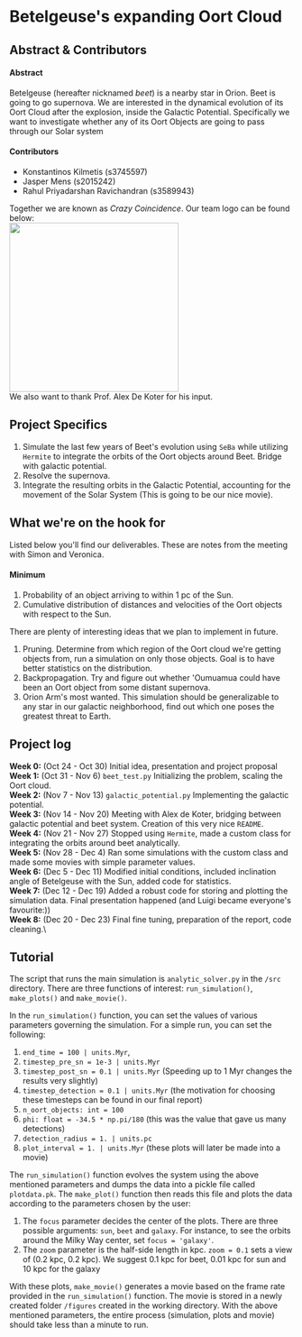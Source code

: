 # Betelgeuse's expanding Oort Cloud

## Abstract & Contributors

#### Abstract
Betelgeuse (hereafter nicknamed *beet*) is a nearby star in Orion. Beet is going to go supernova. We are interested in the dynamical evolution of its Oort Cloud after the explosion, inside the Galactic Potential. Specifically we want to investigate whether any of its Oort Objects are going to pass through our Solar system

#### Contributors
- Konstantinos Kilmetis (s3745597)
- Jasper Mens (s2015242)
- Rahul Priyadarshan Ravichandran (s3589943)

Together we are known as *Crazy Coincidence*. Our team logo can be found below:\
<img src="https://i.imgur.com/CRZ7iVt.jpg" width="300"> \
 We also want to thank Prof. Alex De Koter for his input.

## Project Specifics
1. Simulate the last few years of Beet's evolution using `SeBa` while utilizing `Hermite` to integrate the orbits of the Oort objects around Beet. Bridge with galactic potential.
2. Resolve the supernova.
3. Integrate the resulting orbits in the Galactic Potential, accounting for the movement of the Solar System (This is going to be our nice movie).

## What we're on the hook for
Listed below you'll find our deliverables. These are notes from the meeting with Simon and Veronica.

#### Minimum
1. Probability of an object arriving to within 1 pc of the Sun.
2. Cumulative distribution of distances and velocities of the Oort objects with respect to the Sun.

There are plenty of interesting ideas that we plan to implement in future.
1. Pruning. Determine from which region of the Oort cloud we're getting objects from, run a simulation on only those objects. Goal is to have better statistics on the distribution.
2. Backpropagation. Try and figure out whether 'Oumuamua could have been an Oort object from some distant supernova. 
3. Orion Arm's most wanted. This simulation should be generalizable to any star in our galactic neighborhood, find out which one poses the greatest threat to Earth.

## Project log
**Week 0:** (Oct 24 - Oct 30) Initial idea, presentation and project proposal\
**Week 1:** (Oct 31 - Nov 6) `beet_test.py` Initializing the problem, scaling the Oort cloud.\
**Week 2:** (Nov 7 - Nov 13) `galactic_potential.py` Implementing the galactic potential.\
**Week 3:** (Nov 14 - Nov 20) Meeting with Alex de Koter, bridging between galactic potential and beet system. Creation of this very nice `README`.\
**Week 4:** (Nov 21 - Nov 27) Stopped using `Hermite`, made a custom class for integrating the orbits around beet analytically. \
**Week 5:** (Nov 28 - Dec 4) Ran some simulations with the custom class and made some movies with simple parameter values.\
**Week 6:** (Dec 5 - Dec 11) Modified initial conditions, included inclination angle of Betelgeuse with the Sun, added code for statistics.\
**Week 7:** (Dec 12 - Dec 19) Added a robust code for storing and plotting the simulation data. Final presentation happened (and Luigi became everyone's favourite:))\
**Week 8:** (Dec 20 - Dec 23) Final fine tuning, preparation of the report, code cleaning.\

## Tutorial
The script that runs the main simulation is `analytic_solver.py` in the `/src` directory. There are three functions of interest: `run_simulation()`, `make_plots()` and `make_movie()`.

In the `run_simulation()` function, you can set the values of various parameters governing the simulation. For a simple run, you can set the following:
1. `end_time = 100 | units.Myr`, 
2. `timestep_pre_sn = 1e-3 | units.Myr`
3. `timestep_post_sn = 0.1 | units.Myr` (Speeding up to 1 Myr changes the results very slightly)
4. `timestep_detection = 0.1 | units.Myr` 
(the motivation for choosing these timesteps can be found in our final report) 
5. `n_oort_objects: int = 100`
6. `phi: float = -34.5 * np.pi/180` (this was the value that gave us many detections) 
7. `detection_radius = 1. | units.pc`
8. `plot_interval = 1. | units.Myr` (these plots will later be made into a movie) 

The `run_simulation()` function evolves the system using the above mentioned parameters and dumps the data into a pickle file called `plotdata.pk`. The `make_plot()` function then reads this file and plots the data according to the parameters chosen by the user:
1. The `focus` parameter decides the center of the plots. There are three possible arguments: `sun`, `beet` and `galaxy`. For instance, to see the orbits around the Milky Way center, set  `focus = 'galaxy'`. 
2. The `zoom` parameter is the half-side length in kpc. `zoom = 0.1` sets a view of (0.2 kpc, 0.2 kpc). We suggest 0.1 kpc for beet, 0.01 kpc for sun and 10 kpc for the galaxy

With these plots, `make_movie()` generates a movie based on the frame rate provided in the `run_simulation()` function. The movie is stored in a newly created folder `/figures` created in the working directory. With the above mentioned parameters, the entire process (simulation, plots and movie) should take less than a minute to run.



